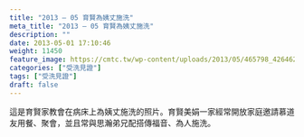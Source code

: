 ```yaml
---
title: "2013 – 05 育賢為姨丈施洗"
meta_title: "2013 – 05 育賢為姨丈施洗"
description: ""
date: 2013-05-01 17:10:46
weight: 11450
feature_image: https://cmtc.tw/wp-content/uploads/2013/05/465798_426462797449366_170683872_o.jpg
categories: ["受洗見證"]
tags: ["受洗見證"]
draft: false
---
```


這是育賢家教會在病床上為姨丈施洗的照片。育賢美娟一家經常開放家庭邀請慕道友用餐、聚會，並且常與思瀚弟兄配搭傳福音、為人施洗。
        